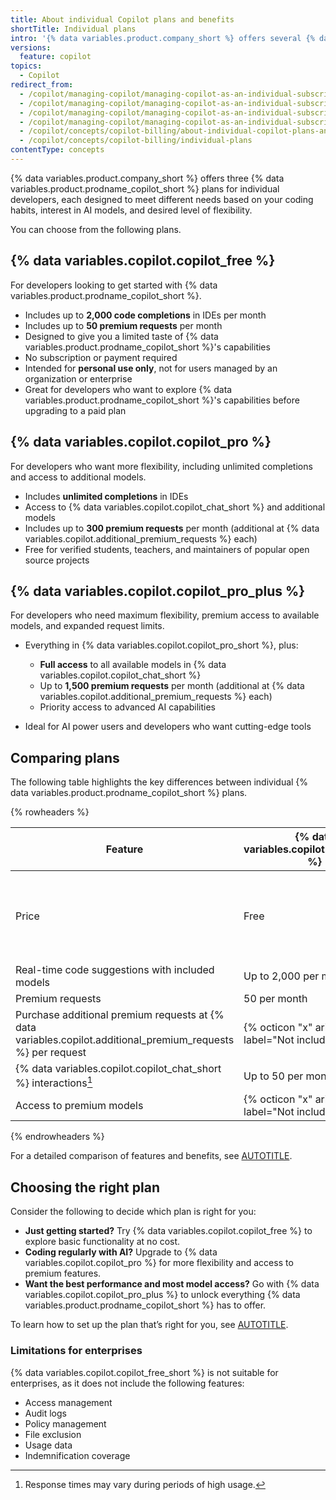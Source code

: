 ```yaml
---
title: About individual Copilot plans and benefits
shortTitle: Individual plans
intro: '{% data variables.product.company_short %} offers several {% data variables.product.prodname_copilot_short %} plans for individual developers, each with different features, model access, and usage limits to support a wide range of coding needs.'
versions:
  feature: copilot
topics:
  - Copilot
redirect_from:
  - /copilot/managing-copilot/managing-copilot-as-an-individual-subscriber/about-github-copilot-free
  - /copilot/managing-copilot/managing-copilot-as-an-individual-subscriber/managing-copilot-free/about-github-copilot-free
  - /copilot/managing-copilot/managing-copilot-as-an-individual-subscriber/getting-started-with-copilot-on-your-personal-account/about-github-copilot-free
  - /copilot/managing-copilot/managing-copilot-as-an-individual-subscriber/getting-started-with-copilot-on-your-personal-account/about-individual-copilot-plans-and-benefits
  - /copilot/concepts/copilot-billing/about-individual-copilot-plans-and-benefits
  - /copilot/concepts/copilot-billing/individual-plans
contentType: concepts
---
```


{% data variables.product.company_short %} offers three {% data variables.product.prodname_copilot_short %} plans for individual developers, each designed to meet different needs based on your coding habits, interest in AI models, and desired level of flexibility.

You can choose from the following plans.

## {% data variables.copilot.copilot_free %}

For developers looking to get started with {% data variables.product.prodname_copilot_short %}.

* Includes up to **2,000 code completions** in IDEs per month
* Includes up to **50 premium requests** per month
* Designed to give you a limited taste of {% data variables.product.prodname_copilot_short %}'s capabilities
* No subscription or payment required
* Intended for **personal use only**, not for users managed by an organization or enterprise
* Great for developers who want to explore {% data variables.product.prodname_copilot_short %}'s capabilities before upgrading to a paid plan

## {% data variables.copilot.copilot_pro %}

For developers who want more flexibility, including unlimited completions and access to additional models.

* Includes **unlimited completions** in IDEs
* Access to {% data variables.copilot.copilot_chat_short %} and additional models
* Includes up to **300 premium requests** per month (additional at {% data variables.copilot.additional_premium_requests %} each)
* Free for verified students, teachers, and maintainers of popular open source projects

## {% data variables.copilot.copilot_pro_plus %}

For developers who need maximum flexibility, premium access to available models, and expanded request limits.

* Everything in {% data variables.copilot.copilot_pro_short %}, plus:

  * **Full access** to all available models in {% data variables.copilot.copilot_chat_short %}
  * Up to **1,500 premium requests** per month (additional at {% data variables.copilot.additional_premium_requests %} each)
  * Priority access to advanced AI capabilities

* Ideal for AI power users and developers who want cutting-edge tools

## Comparing plans

The following table highlights the key differences between individual {% data variables.product.prodname_copilot_short %} plans.

{% rowheaders %}

| Feature | {% data variables.copilot.copilot_free %} | {% data variables.copilot.copilot_pro %} | {% data variables.copilot.copilot_pro_plus %} |
|--------|----------------------------------------------------|--------------------------------------------------|----------------------------------------------------------|
| Price | Free | {% data variables.copilot.cfi_price_per_month %} per month, or<br>{% data variables.copilot.cfi_price_per_year %} per year<br>([free](/copilot/managing-copilot/managing-copilot-as-an-individual-subscriber/getting-started-with-copilot-on-your-personal-account/getting-free-access-to-copilot-pro-as-a-student-teacher-or-maintainer) for some users) | {% data variables.copilot.cpp_price_per_month %} per month, or<br>{% data variables.copilot.cpp_price_per_year %} per year |
| Real-time code suggestions with included models | Up to 2,000 per month | Unlimited | Unlimited |
| Premium requests | 50 per month | 300 per month | 1,500 per month |
| Purchase additional premium requests at {% data variables.copilot.additional_premium_requests %} per request | {% octicon "x" aria-label="Not included" %} | {% octicon "check" aria-label="Included" %} | {% octicon "check" aria-label="Included" %} |
| {% data variables.copilot.copilot_chat_short %} interactions[^1] | Up to 50 per month | Unlimited with included models | Unlimited with included models |
| Access to premium models | {% octicon "x" aria-label="Not included" %} | {% octicon "check" aria-label="Included" %} | {% octicon "check" aria-label="Included" %} Full access |

{% endrowheaders %}

[^1]: Response times may vary during periods of high usage.

For a detailed comparison of features and benefits, see [AUTOTITLE](/copilot/about-github-copilot/subscription-plans-for-github-copilot).

## Choosing the right plan

Consider the following to decide which plan is right for you:

* **Just getting started?** Try {% data variables.copilot.copilot_free %} to explore basic functionality at no cost.
* **Coding regularly with AI?** Upgrade to {% data variables.copilot.copilot_pro %} for more flexibility and access to premium features.
* **Want the best performance and most model access?** Go with {% data variables.copilot.copilot_pro_plus %} to unlock everything {% data variables.product.prodname_copilot_short %} has to offer.

To learn how to set up the plan that’s right for you, see [AUTOTITLE](/copilot/managing-copilot/managing-copilot-as-an-individual-subscriber/getting-started-with-copilot-on-your-personal-account/getting-started-with-a-copilot-plan).

### Limitations for enterprises

{% data variables.copilot.copilot_free_short %} is not suitable for enterprises, as it does not include the following features:

* Access management
* Audit logs
* Policy management
* File exclusion
* Usage data
* Indemnification coverage
